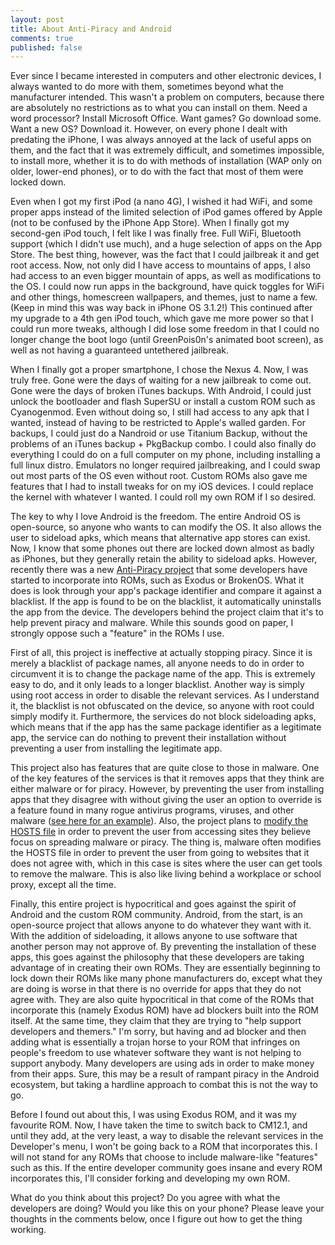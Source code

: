 ```yaml
---
layout: post
title: About Anti-Piracy and Android
comments: true
published: false
---
```

Ever since I became interested in computers and other electronic devices, I always wanted to do more with them, sometimes beyond what the manufacturer intended.
This wasn't a problem on computers, because there are absolutely no restrictions as to what you can install on them.
Need a word processor? Install Microsoft Office.
Want games? Go download some.
Want a new OS? Download it.
However, on every phone I dealt with predating the iPhone, I was always annoyed at the lack of useful apps on them, and the fact that it was extremely difficult, and sometimes impossible, to install more, whether it is to do with methods of installation (WAP only on older, lower-end phones), or to do with the fact that most of them were locked down.

Even when I got my first iPod (a nano 4G), I wished it had WiFi, and some proper apps instead of the limited selection of iPod games offered by Apple (not to be confused by the iPhone App Store). 
When I finally got my second-gen iPod touch, I felt like I was finally free. 
Full WiFi, Bluetooth support (which I didn't use much), and a huge selection of apps on the App Store. 
The best thing, however, was the fact that I could jailbreak it and get root access.
Now, not only did I have access to mountains of apps, I also had access to an even bigger mountain of apps, as well as modifications to the OS.
I could now run apps in the background, have quick toggles for WiFi and other things, homescreen wallpapers, and themes, just to name a few. (Keep in mind this was way back in iPhone OS 3.1.2!)
This continued after my upgrade to a 4th gen iPod touch, which gave me more power so that I could run more tweaks, although I did lose some freedom in that I could no longer change the boot logo (until GreenPois0n's animated boot screen), as well as not having a guaranteed untethered jailbreak. 

When I finally got a proper smartphone, I chose the Nexus 4. 
Now, I was truly free. 
Gone were the days of waiting for a new jailbreak to come out. 
Gone were the days of broken iTunes backups. 
With Android, I could just unlock the bootloader and flash SuperSU or install a custom ROM such as Cyanogenmod.
Even without doing so, I still had access to any apk that I wanted, instead of having to be restricted to Apple's walled garden.
For backups, I could just do a Nandroid or use Titanium Backup, without the problems of an iTunes backup + PkgBackup combo.
I could also finally do everything I could do on a full computer on my phone, including installing a full linux distro.
Emulators no longer required jailbreaking, and I could swap out most parts of the OS even without root.
Custom ROMs also gave me features that I had to install tweaks for on my iOS devices.
I could replace the kernel with whatever I wanted.
I could roll my own ROM if I so desired.

The key to why I love Android is the freedom. 
The entire Android OS is open-source, so anyone who wants to can modify the OS.
It also allows the user to sideload apks, which means that alternative app stores can exist.
Now, I know that some phones out there are locked down almost as badly as iPhones, but they generally retain the ability to sideload apks.
However, recently there was a new [Anti-Piracy project](https://github.com/AlmightyMegadeth00/AntiPiracySupport) that some developers have started to incorporate into ROMs, such as Exodus or BrokenOS. 
What it does is look through your app's package identifier and compare it against a blacklist.
If the app is found to be on the blacklist, it automatically uninstalls the app from the device.
The developers behind the project claim that it's to help prevent piracy and malware.
While this sounds good on paper, I strongly oppose such a "feature" in the ROMs I use.

First of all, this project is ineffective at actually stopping piracy. 
Since it is merely a blacklist of package names, all anyone needs to do in order to circumvent it is to change the package name of the app.
This is extremely easy to do, and it only leads to a longer blacklist.
Another way is simply using root access in order to disable the relevant services.
As I understand it, the blacklist is not obfuscated on the device, so anyone with root could simply modify it.
Furthermore, the services do not block sideloading apks, which means that if the app has the same package identifier as a legitimate app, the service can do nothing to prevent their installation without preventing a user from installing the legitimate app.

This project also has features that are quite close to those in malware.
One of the key features of the services is that it removes apps that they think are either malware or for piracy.
However, by preventing the user from installing apps that they disagree with without giving the user an option to override is a feature found in many rogue antivirus programs, viruses, and other malware ([see here for an example](https://www.youtube.com/watch?v=wKzAqXkMH2w)).
Also, the project plans to [modify the HOSTS file](https://github.com/AlmightyMegadeth00/AntiPiracySupport/blob/4ea5a4c917389cc996c9c4ee19ccadde0f3f209d/src/AntiPiracyInstallReceiver.java) in order to prevent the user from accessing sites they believe focus on spreading malware or piracy.
The thing is, malware often modifies the HOSTS file in order to prevent the user from going to websites that it does not agree with, which in this case is sites where the user can get tools to remove the malware.
This is also like living behind a workplace or school proxy, except all the time. 

Finally, this entire project is hypocritical and goes against the spirit of Android and the custom ROM community. 
Android, from the start, is an open-source project that allows anyone to do whatever they want with it.
With the addition of sideloading, it allows anyone to use software that another person may not approve of.
By preventing the installation of these apps, this goes against the philosophy that these developers are taking advantage of in creating their own ROMs.
They are essentially beginning to lock down their ROMs like many phone manufacturers do, except what they are doing is worse in that there is no override for apps that they do not agree with. 
They are also quite hypocritical in that come of the ROMs that incorporate this (namely Exodus ROM) have ad blockers built into the ROM itself. 
At the same time, they claim that they are trying to "help support developers and themers."
I'm sorry, but having and ad blocker and then adding what is essentially a trojan horse to your ROM that infringes on people's freedom to use whatever software they want is not helping to support anybody.
Many developers are using ads in order to make money from their apps. 
Sure, this may be a result of rampant piracy in the Android ecosystem, but taking a hardline approach to combat this is not the way to go.

Before I found out about this, I was using Exodus ROM, and it was my favourite ROM. 
Now, I have taken the time to switch back to CM12.1, and until they add, at the very least, a way to disable the relevant services in the Developer's menu, I won't be going back to a ROM that incorporates this. 
I will not stand for any ROMs that choose to include malware-like "features" such as this.
If the entire developer community goes insane and every ROM incorporates this, I'll consider forking and developing my own ROM.

What do you think about this project? Do you agree with what the developers are doing? Would you like this on your phone? Please leave your thoughts in the comments below, once I figure out how to get the thing working.

